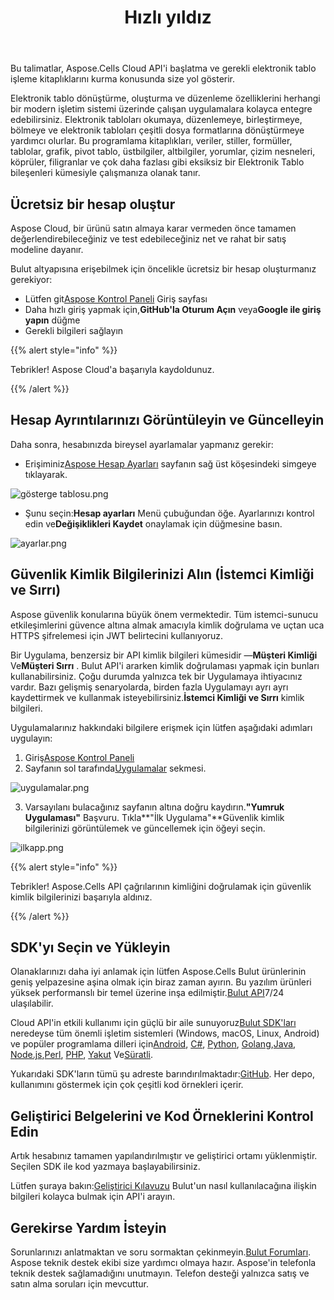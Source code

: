 ﻿---
title: Hızlı yıldız
second_title: Aspose.Cells Cloud Documen
type: docs
url: /tr/quickstart/
description: Aspose.Cells Bulut, oluşturma, dönüştürme, birleştirme, bölme, koruma, iç nesne işlemleri vb. için Excel'i destekler
weight: 20
---
Bu talimatlar, Aspose.Cells Cloud API'i başlatma ve gerekli elektronik tablo işleme kitaplıklarını kurma konusunda size yol gösterir.

Elektronik tablo dönüştürme, oluşturma ve düzenleme özelliklerini herhangi bir modern işletim sistemi üzerinde çalışan uygulamalara kolayca entegre edebilirsiniz. Elektronik tabloları okumaya, düzenlemeye, birleştirmeye, bölmeye ve elektronik tabloları çeşitli dosya formatlarına dönüştürmeye yardımcı olurlar. Bu programlama kitaplıkları, veriler, stiller, formüller, tablolar, grafik, pivot tablo, üstbilgiler, altbilgiler, yorumlar, çizim nesneleri, köprüler, filigranlar ve çok daha fazlası gibi eksiksiz bir Elektronik Tablo bileşenleri kümesiyle çalışmanıza olanak tanır.

## Ücretsiz bir hesap oluştur

Aspose Cloud, bir ürünü satın almaya karar vermeden önce tamamen değerlendirebileceğiniz ve test edebileceğiniz net ve rahat bir satış modeline dayanır.

Bulut altyapısına erişebilmek için öncelikle ücretsiz bir hesap oluşturmanız gerekiyor:

-  Lütfen git[Aspose Kontrol Paneli](https://dashboard.aspose.cloud/#/) Giriş sayfası
-  Daha hızlı giriş yapmak için,**GitHub'la Oturum Açın** veya**Google ile giriş yapın** düğme
- Gerekli bilgileri sağlayın

{{% alert style="info" %}}

Tebrikler! Aspose Cloud'a başarıyla kaydoldunuz.

{{% /alert %}}

## Hesap Ayrıntılarınızı Görüntüleyin ve Güncelleyin

Daha sonra, hesabınızda bireysel ayarlamalar yapmanız gerekir:

-  Erişiminiz[Aspose Hesap Ayarları](https://id.containerize.com/admin/) sayfanın sağ üst köşesindeki simgeye tıklayarak.

![gösterge tablosu.png](dashboard.png)

-  Şunu seçin:**Hesap ayarları** Menü çubuğundan öğe. Ayarlarınızı kontrol edin ve**Değişiklikleri Kaydet** onaylamak için düğmesine basın.

![ayarlar.png](settings.png)

## Güvenlik Kimlik Bilgilerinizi Alın (İstemci Kimliği ve Sırrı)

Aspose güvenlik konularına büyük önem vermektedir. Tüm istemci-sunucu etkileşimlerini güvence altına almak amacıyla kimlik doğrulama ve uçtan uca HTTPS şifrelemesi için JWT belirtecini kullanıyoruz.

 Bir Uygulama, benzersiz bir API kimlik bilgileri kümesidir —**Müşteri Kimliği** Ve**Müşteri Sırrı** . Bulut API'i ararken kimlik doğrulaması yapmak için bunları kullanabilirsiniz. Çoğu durumda yalnızca tek bir Uygulamaya ihtiyacınız vardır. Bazı gelişmiş senaryolarda, birden fazla Uygulamayı ayrı ayrı kaydettirmek ve kullanmak isteyebilirsiniz.**İstemci Kimliği ve Sırrı** kimlik bilgileri.

Uygulamalarınız hakkındaki bilgilere erişmek için lütfen aşağıdaki adımları uygulayın:

1.  Giriş[Aspose Kontrol Paneli](https://dashboard.aspose.cloud/#/)
 2. Sayfanın sol tarafında[Uygulamalar](https://dashboard.aspose.cloud/applications) sekmesi.

![uygulamalar.png](applications.png)

 3. Varsayılanı bulacağınız sayfanın altına doğru kaydırın.**"Yumruk Uygulaması"** Başvuru. Tıkla**"İlk Uygulama"**Güvenlik kimlik bilgilerinizi görüntülemek ve güncellemek için öğeyi seçin.

![ilkapp.png](firstapp.png)

{{% alert style="info" %}}

Tebrikler! Aspose.Cells API çağrılarının kimliğini doğrulamak için güvenlik kimlik bilgilerinizi başarıyla aldınız.

{{% /alert %}}

## SDK'yı Seçin ve Yükleyin

 Olanaklarınızı daha iyi anlamak için lütfen Aspose.Cells Bulut ürünlerinin geniş yelpazesine aşina olmak için biraz zaman ayırın. Bu yazılım ürünleri yüksek performanslı bir temel üzerine inşa edilmiştir.[Bulut API](https://apireference.aspose.com/)7/24 ulaşılabilir.

 Cloud API'in etkili kullanımı için güçlü bir aile sunuyoruz[Bulut SDK'ları](https://products.aspose.cloud/cells/family) neredeyse tüm önemli işletim sistemleri (Windows, macOS, Linux, Android) ve popüler programlama dilleri için[Android](https://products.aspose.cloud/cells/android), [C#](https://products.aspose.cloud/cells/net), [Python](https://products.aspose.cloud/cells/python), [Golang](https://products.aspose.cloud/cells/go),[Java](https://products.aspose.cloud/cells/java), [Node.js](https://products.aspose.cloud/cells/nodejs),[Perl](https://products.aspose.cloud/cells/perl), [PHP](https://products.aspose.cloud/cells/php), [Yakut](https://products.aspose.cloud/cells/ruby) Ve[Süratli](https://products.aspose.cloud/cells/swift).

 Yukarıdaki SDK'ların tümü şu adreste barındırılmaktadır:[GitHub](https://github.com/aspose-cells-cloud/). Her depo, kullanımını göstermek için çok çeşitli kod örnekleri içerir.

## Geliştirici Belgelerini ve Kod Örneklerini Kontrol Edin

Artık hesabınız tamamen yapılandırılmıştır ve geliştirici ortamı yüklenmiştir. Seçilen SDK ile kod yazmaya başlayabilirsiniz.

 Lütfen şuraya bakın:[Geliştirici Kılavuzu](https://docs.aspose.cloud/cells/developer-guide/) Bulut'un nasıl kullanılacağına ilişkin bilgileri kolayca bulmak için API'i arayın.

## Gerekirse Yardım İsteyin

 Sorunlarınızı anlatmaktan ve soru sormaktan çekinmeyin.[Bulut Forumları](https://forum.aspose.cloud/c/cells/7). Aspose teknik destek ekibi size yardımcı olmaya hazır. Aspose'in telefonla teknik destek sağlamadığını unutmayın. Telefon desteği yalnızca satış ve satın alma soruları için mevcuttur.





